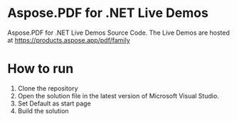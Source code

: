 # Aspose.PDF for .NET Live Demos

Aspose.PDF for .NET Live Demos Source Code.
The Live Demos are hosted at https://products.aspose.app/pdf/family
 
# How to run
 
 1. Clone the repository
 2. Open the solution file in the latest version of Microsoft Visual Studio.
 3. Set Default as start page
 4. Build the solution
